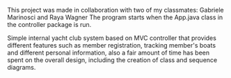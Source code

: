 This project was made in collaboration with two of my classmates: Gabriele Marinosci and Raya Wagner 
The program starts when the App.java class in the controller package is run.

Simple internal yacht club system based on MVC controller that provides different features such as member registration, tracking member's boats and different personal information, also a fair amount of time has been spent on the overall design, including the creation of class and sequence diagrams.
